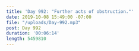 ```yaml
---
title: 'Day 992: "Further acts of obstruction."'
date: 2019-10-08 15:49:00 -07:00
file: "/uploads/Day-992.mp3"
post: Day 992
duration: '00:06:14'
length: 5459810
---
```



